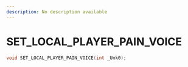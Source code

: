 ```yaml
---
description: No description available 
---
```


# SET_LOCAL_PLAYER_PAIN_VOICE

```cpp
void SET_LOCAL_PLAYER_PAIN_VOICE(int _Unk0);
```